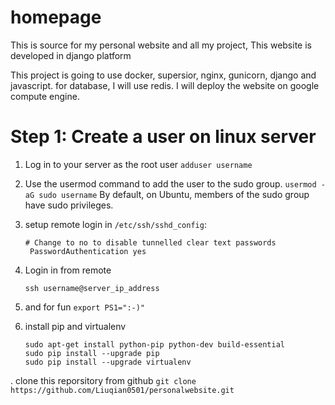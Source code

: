 # homepage
This is source for my personal website and all my project, This website is developed in django platform

This project is going to use docker, supersior, nginx, gunicorn, django and javascript. for database, I will use redis.
I will deploy the website on google compute engine.



# Step 1: Create a user on linux server
1. Log in to your server as the root user
`
adduser username
`

2. Use the usermod command to add the user to the sudo group.
`
usermod -aG sudo username
`
By default, on Ubuntu, members of the sudo group have sudo privileges.

3. setup remote login
in `/etc/ssh/sshd_config`:
    ```
    # Change to no to disable tunnelled clear text passwords
     PasswordAuthentication yes
    ```
4. Login in from remote
    ```
    ssh username@server_ip_address
    ```
    
5. and for fun
`export PS1=":-)"`

6. install pip and virtualenv
    ```
    sudo apt-get install python-pip python-dev build-essential 
    sudo pip install --upgrade pip 
    sudo pip install --upgrade virtualenv 
    ```
. clone this reporsitory from github
`git clone https://github.com/Liuqian0501/personalwebsite.git`



